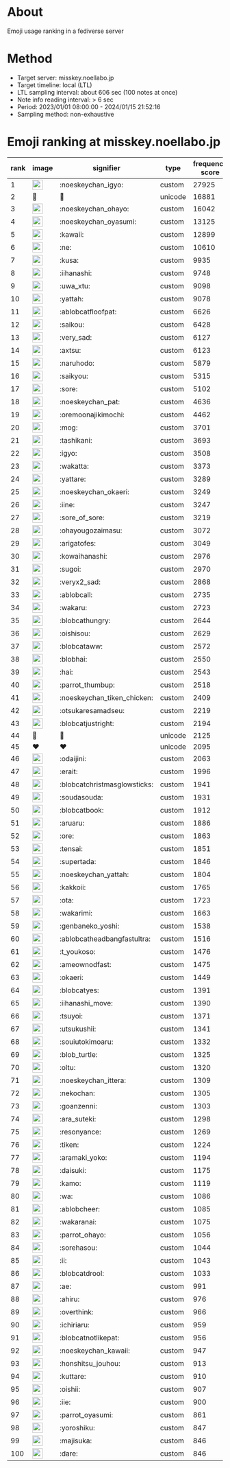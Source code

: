 # About
Emoji usage ranking in a fediverse server

# Method
- Target server: misskey.noellabo.jp
- Target timeline: local (LTL)
- LTL sampling interval: about 606 sec (100 notes at once)
- Note info reading interval: > 6 sec
- Period: 2023/01/01 08:00:00 - 2024/01/15 21:52:16 
- Sampling method: non-exhaustive

# Emoji ranking at misskey.noellabo.jp

|rank|image|signifier|type|frequency score|
|----|----|----|----|----|
|1|<img height="24" src="https://misskey.noellabo.jp/emoji/noeskeychan_igyo.webp">|:noeskeychan_igyo:|custom|27925|
|2|🎉|🎉|unicode|16881|
|3|<img height="24" src="https://misskey.noellabo.jp/emoji/noeskeychan_ohayo.webp">|:noeskeychan_ohayo:|custom|16042|
|4|<img height="24" src="https://misskey.noellabo.jp/emoji/noeskeychan_oyasumi.webp">|:noeskeychan_oyasumi:|custom|13125|
|5|<img height="24" src="https://misskey.noellabo.jp/emoji/kawaii.webp">|:kawaii:|custom|12899|
|6|<img height="24" src="https://misskey.noellabo.jp/emoji/ne.webp">|:ne:|custom|10610|
|7|<img height="24" src="https://misskey.noellabo.jp/emoji/kusa.webp">|:kusa:|custom|9935|
|8|<img height="24" src="https://misskey.noellabo.jp/emoji/iihanashi.webp">|:iihanashi:|custom|9748|
|9|<img height="24" src="https://misskey.noellabo.jp/emoji/uwa_xtu.webp">|:uwa_xtu:|custom|9098|
|10|<img height="24" src="https://misskey.noellabo.jp/emoji/yattah.webp">|:yattah:|custom|9078|
|11|<img height="24" src="https://misskey.noellabo.jp/emoji/ablobcatfloofpat.webp">|:ablobcatfloofpat:|custom|6626|
|12|<img height="24" src="https://misskey.noellabo.jp/emoji/saikou.webp">|:saikou:|custom|6428|
|13|<img height="24" src="https://misskey.noellabo.jp/emoji/very_sad.webp">|:very_sad:|custom|6127|
|14|<img height="24" src="https://misskey.noellabo.jp/emoji/axtsu.webp">|:axtsu:|custom|6123|
|15|<img height="24" src="https://misskey.noellabo.jp/emoji/naruhodo.webp">|:naruhodo:|custom|5879|
|16|<img height="24" src="https://misskey.noellabo.jp/emoji/saikyou.webp">|:saikyou:|custom|5315|
|17|<img height="24" src="https://misskey.noellabo.jp/emoji/sore.webp">|:sore:|custom|5102|
|18|<img height="24" src="https://misskey.noellabo.jp/emoji/noeskeychan_pat.webp">|:noeskeychan_pat:|custom|4636|
|19|<img height="24" src="https://misskey.noellabo.jp/emoji/oremoonajikimochi.webp">|:oremoonajikimochi:|custom|4462|
|20|<img height="24" src="https://misskey.noellabo.jp/emoji/mog.webp">|:mog:|custom|3701|
|21|<img height="24" src="https://misskey.noellabo.jp/emoji/tashikani.webp">|:tashikani:|custom|3693|
|22|<img height="24" src="https://misskey.noellabo.jp/emoji/igyo.webp">|:igyo:|custom|3508|
|23|<img height="24" src="https://misskey.noellabo.jp/emoji/wakatta.webp">|:wakatta:|custom|3373|
|24|<img height="24" src="https://misskey.noellabo.jp/emoji/yattare.webp">|:yattare:|custom|3289|
|25|<img height="24" src="https://misskey.noellabo.jp/emoji/noeskeychan_okaeri.webp">|:noeskeychan_okaeri:|custom|3249|
|26|<img height="24" src="https://misskey.noellabo.jp/emoji/iine.webp">|:iine:|custom|3247|
|27|<img height="24" src="https://misskey.noellabo.jp/emoji/sore_of_sore.webp">|:sore_of_sore:|custom|3219|
|28|<img height="24" src="https://misskey.noellabo.jp/emoji/ohayougozaimasu.webp">|:ohayougozaimasu:|custom|3072|
|29|<img height="24" src="https://misskey.noellabo.jp/emoji/arigatofes.webp">|:arigatofes:|custom|3049|
|30|<img height="24" src="https://misskey.noellabo.jp/emoji/kowaihanashi.webp">|:kowaihanashi:|custom|2976|
|31|<img height="24" src="https://misskey.noellabo.jp/emoji/sugoi.webp">|:sugoi:|custom|2970|
|32|<img height="24" src="https://misskey.noellabo.jp/emoji/veryx2_sad.webp">|:veryx2_sad:|custom|2868|
|33|<img height="24" src="https://misskey.noellabo.jp/emoji/ablobcall.webp">|:ablobcall:|custom|2735|
|34|<img height="24" src="https://misskey.noellabo.jp/emoji/wakaru.webp">|:wakaru:|custom|2723|
|35|<img height="24" src="https://misskey.noellabo.jp/emoji/blobcathungry.webp">|:blobcathungry:|custom|2644|
|36|<img height="24" src="https://misskey.noellabo.jp/emoji/oishisou.webp">|:oishisou:|custom|2629|
|37|<img height="24" src="https://misskey.noellabo.jp/emoji/blobcataww.webp">|:blobcataww:|custom|2572|
|38|<img height="24" src="https://misskey.noellabo.jp/emoji/blobhai.webp">|:blobhai:|custom|2550|
|39|<img height="24" src="https://misskey.noellabo.jp/emoji/hai.webp">|:hai:|custom|2543|
|40|<img height="24" src="https://misskey.noellabo.jp/emoji/parrot_thumbup.webp">|:parrot_thumbup:|custom|2518|
|41|<img height="24" src="https://misskey.noellabo.jp/emoji/noeskeychan_tiken_chicken.webp">|:noeskeychan_tiken_chicken:|custom|2409|
|42|<img height="24" src="https://misskey.noellabo.jp/emoji/otsukaresamadseu.webp">|:otsukaresamadseu:|custom|2219|
|43|<img height="24" src="https://misskey.noellabo.jp/emoji/blobcatjustright.webp">|:blobcatjustright:|custom|2194|
|44|🍗|🍗|unicode|2125|
|45|❤|❤|unicode|2095|
|46|<img height="24" src="https://misskey.noellabo.jp/emoji/odaijini.webp">|:odaijini:|custom|2063|
|47|<img height="24" src="https://misskey.noellabo.jp/emoji/erait.webp">|:erait:|custom|1996|
|48|<img height="24" src="https://misskey.noellabo.jp/emoji/blobcatchristmasglowsticks.webp">|:blobcatchristmasglowsticks:|custom|1941|
|49|<img height="24" src="https://misskey.noellabo.jp/emoji/soudasouda.webp">|:soudasouda:|custom|1931|
|50|<img height="24" src="https://misskey.noellabo.jp/emoji/blobcatbook.webp">|:blobcatbook:|custom|1912|
|51|<img height="24" src="https://misskey.noellabo.jp/emoji/aruaru.webp">|:aruaru:|custom|1886|
|52|<img height="24" src="https://misskey.noellabo.jp/emoji/ore.webp">|:ore:|custom|1863|
|53|<img height="24" src="https://misskey.noellabo.jp/emoji/tensai.webp">|:tensai:|custom|1851|
|54|<img height="24" src="https://misskey.noellabo.jp/emoji/supertada.webp">|:supertada:|custom|1846|
|55|<img height="24" src="https://misskey.noellabo.jp/emoji/noeskeychan_yattah.webp">|:noeskeychan_yattah:|custom|1804|
|56|<img height="24" src="https://misskey.noellabo.jp/emoji/kakkoii.webp">|:kakkoii:|custom|1765|
|57|<img height="24" src="https://misskey.noellabo.jp/emoji/ota.webp">|:ota:|custom|1723|
|58|<img height="24" src="https://misskey.noellabo.jp/emoji/wakarimi.webp">|:wakarimi:|custom|1663|
|59|<img height="24" src="https://misskey.noellabo.jp/emoji/genbaneko_yoshi.webp">|:genbaneko_yoshi:|custom|1538|
|60|<img height="24" src="https://misskey.noellabo.jp/emoji/ablobcatheadbangfastultra.webp">|:ablobcatheadbangfastultra:|custom|1516|
|61|<img height="24" src="https://misskey.noellabo.jp/emoji/t_youkoso.webp">|:t_youkoso:|custom|1476|
|62|<img height="24" src="https://misskey.noellabo.jp/emoji/ameownodfast.webp">|:ameownodfast:|custom|1475|
|63|<img height="24" src="https://misskey.noellabo.jp/emoji/okaeri.webp">|:okaeri:|custom|1449|
|64|<img height="24" src="https://misskey.noellabo.jp/emoji/blobcatyes.webp">|:blobcatyes:|custom|1391|
|65|<img height="24" src="https://misskey.noellabo.jp/emoji/iihanashi_move.webp">|:iihanashi_move:|custom|1390|
|66|<img height="24" src="https://misskey.noellabo.jp/emoji/tsuyoi.webp">|:tsuyoi:|custom|1371|
|67|<img height="24" src="https://misskey.noellabo.jp/emoji/utsukushii.webp">|:utsukushii:|custom|1341|
|68|<img height="24" src="https://misskey.noellabo.jp/emoji/souiutokimoaru.webp">|:souiutokimoaru:|custom|1332|
|69|<img height="24" src="https://misskey.noellabo.jp/emoji/blob_turtle.webp">|:blob_turtle:|custom|1325|
|70|<img height="24" src="https://misskey.noellabo.jp/emoji/oltu.webp">|:oltu:|custom|1320|
|71|<img height="24" src="https://misskey.noellabo.jp/emoji/noeskeychan_ittera.webp">|:noeskeychan_ittera:|custom|1309|
|72|<img height="24" src="https://misskey.noellabo.jp/emoji/nekochan.webp">|:nekochan:|custom|1305|
|73|<img height="24" src="https://misskey.noellabo.jp/emoji/goanzenni.webp">|:goanzenni:|custom|1303|
|74|<img height="24" src="https://misskey.noellabo.jp/emoji/ara_suteki.webp">|:ara_suteki:|custom|1298|
|75|<img height="24" src="https://misskey.noellabo.jp/emoji/resonyance.webp">|:resonyance:|custom|1269|
|76|<img height="24" src="https://misskey.noellabo.jp/emoji/tiken.webp">|:tiken:|custom|1224|
|77|<img height="24" src="https://misskey.noellabo.jp/emoji/aramaki_yoko.webp">|:aramaki_yoko:|custom|1194|
|78|<img height="24" src="https://misskey.noellabo.jp/emoji/daisuki.webp">|:daisuki:|custom|1175|
|79|<img height="24" src="https://misskey.noellabo.jp/emoji/kamo.webp">|:kamo:|custom|1119|
|80|<img height="24" src="https://misskey.noellabo.jp/emoji/wa.webp">|:wa:|custom|1086|
|81|<img height="24" src="https://misskey.noellabo.jp/emoji/ablobcheer.webp">|:ablobcheer:|custom|1085|
|82|<img height="24" src="https://misskey.noellabo.jp/emoji/wakaranai.webp">|:wakaranai:|custom|1075|
|83|<img height="24" src="https://misskey.noellabo.jp/emoji/parrot_ohayo.webp">|:parrot_ohayo:|custom|1056|
|84|<img height="24" src="https://misskey.noellabo.jp/emoji/sorehasou.webp">|:sorehasou:|custom|1044|
|85|<img height="24" src="https://misskey.noellabo.jp/emoji/ii.webp">|:ii:|custom|1043|
|86|<img height="24" src="https://misskey.noellabo.jp/emoji/blobcatdrool.webp">|:blobcatdrool:|custom|1033|
|87|<img height="24" src="https://misskey.noellabo.jp/emoji/ae.webp">|:ae:|custom|991|
|88|<img height="24" src="https://misskey.noellabo.jp/emoji/ahiru.webp">|:ahiru:|custom|976|
|89|<img height="24" src="https://misskey.noellabo.jp/emoji/overthink.webp">|:overthink:|custom|966|
|90|<img height="24" src="https://misskey.noellabo.jp/emoji/ichiriaru.webp">|:ichiriaru:|custom|959|
|91|<img height="24" src="https://misskey.noellabo.jp/emoji/blobcatnotlikepat.webp">|:blobcatnotlikepat:|custom|956|
|92|<img height="24" src="https://misskey.noellabo.jp/emoji/noeskeychan_kawaii.webp">|:noeskeychan_kawaii:|custom|947|
|93|<img height="24" src="https://misskey.noellabo.jp/emoji/honshitsu_jouhou.webp">|:honshitsu_jouhou:|custom|913|
|94|<img height="24" src="https://misskey.noellabo.jp/emoji/kuttare.webp">|:kuttare:|custom|910|
|95|<img height="24" src="https://misskey.noellabo.jp/emoji/oishii.webp">|:oishii:|custom|907|
|96|<img height="24" src="https://misskey.noellabo.jp/emoji/iie.webp">|:iie:|custom|900|
|97|<img height="24" src="https://misskey.noellabo.jp/emoji/parrot_oyasumi.webp">|:parrot_oyasumi:|custom|861|
|98|<img height="24" src="https://misskey.noellabo.jp/emoji/yoroshiku.webp">|:yoroshiku:|custom|847|
|99|<img height="24" src="https://misskey.noellabo.jp/emoji/majisuka.webp">|:majisuka:|custom|846|
|100|<img height="24" src="https://misskey.noellabo.jp/emoji/dare.webp">|:dare:|custom|846|
